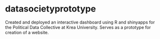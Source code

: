 # datasocietyprototype
Created and deployed an interactive dashboard using R and shinyapps for the Political Data Collective at Krea University. Serves as a prototype for creation of a website.
